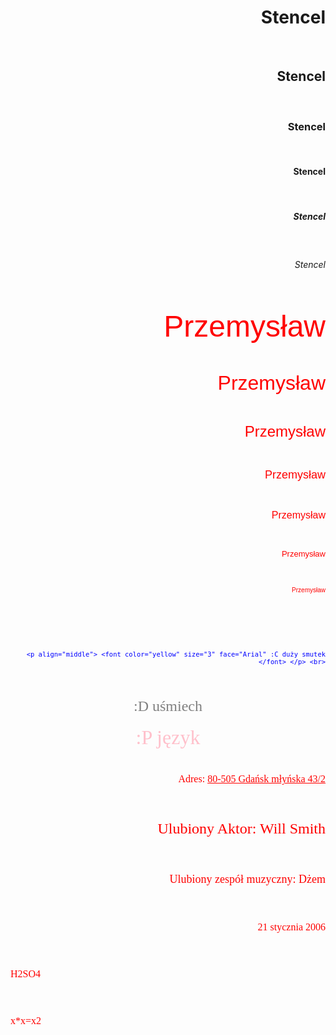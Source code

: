 <!DOCTYPE html>
      
<html lang="pl-PL">
     
 <html>
              
 <head>
                      
<meta charset="utf-8">
            
 <title>  </title>
          
<h1> Stencel </h1> <br>
            
<h2> Stencel </h2> <br>
             
<h3> Stencel </h3> <br>
            
 <h4> Stencel </h4> <br>
              
<h5> Stencel </h5> <br>
             
 <h6> Stencel </h6> <br>
                
</head>
               
<body>
        
<p> <font color="red" size="7" face="Arial"> Przemysław </font> </p> <br>
        
<p> <font color="red" size="6" face="Arial"> Przemysław </font> </p> <br>
       
 <p> <font color="red" size="5" face="Arial"> Przemysław </font> </p> <br>
        
<p> <font color="red" size="4" face="Arial"> Przemysław </font> </p> <br>
        
<p> <font color="red" size="3" face="Arial"> Przemysław </font> </p> <br>
      
 <p> <font color="red" size="2" face="Arial"> Przemysław </font> </p> <br>
      
  <p> <font color="red" size="1" face="Arial"> Przemysław </font> </p> <br>

<p align="middle"> <font color="red" size="1" face="rial" :) szczęście </font> </p> <br>

<p align="middle"> <font color="blue" size="2" face="Arial" :( smutek </font> </p> <br>

      <p align="middle"> <font color="yellow" size="3" face="Arial" :C duży smutek </font> </p> <br>

<p align="middle"> <font color="green" size="4" face="Arial"płacz </font> </p> <br>

<p align="middle"> <font color="gray" size="5" face=„Arial”> :D uśmiech </font> </p> 

<p align="middle"> <font color="pink" size="6" face=„Arial”> :P język </font> </p> <br>

</body>

<body
           
 <p align="right"> <font color="red" size="3" face=„Arial”> Adres: <u>80-505 Gdańsk młyńska 43/2 </u> </font> </p> <br>
     
 <p align="right"> <font color="red" size="5" face=„Arial”> Ulubiony Aktor: Will Smith </font> </p> <br>
      
<p align="right"> <font color="red" size="4" face=„Arial”> Ulubiony zespół muzyczny: Dżem </font> </p> <br>
     
 <p align="right"> <font color="red" size="3" face=„Arial”> 21 stycznia 2006 </font> </p> <br>
      
<p align="left"> <font color="red" size="3" face=„Arial”> H2SO4  </font> </p> <br>
             
<p align="left"> <font color="red" size="3" face=„Arial”> x*x=x2 </font> </p> <br>
           
 </body>
      
</html>
